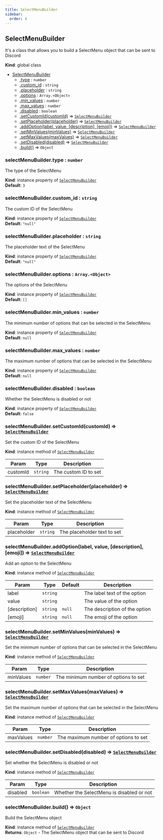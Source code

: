 ```yaml
---
title: SelectMenuBuilder
sidebar:
  order: 4
---
```




## SelectMenuBuilder
It's a class that allows you to build a SelectMenu object that can be sent to Discord

**Kind**: global class  

* [SelectMenuBuilder](#SelectMenuBuilder)
    * [.type](#SelectMenuBuilder+type) : <code>number</code>
    * [.custom_id](#SelectMenuBuilder+custom_id) : <code>string</code>
    * [.placeholder](#SelectMenuBuilder+placeholder) : <code>string</code>
    * [.options](#SelectMenuBuilder+options) : <code>Array.&lt;Object&gt;</code>
    * [.min_values](#SelectMenuBuilder+min_values) : <code>number</code>
    * [.max_values](#SelectMenuBuilder+max_values) : <code>number</code>
    * [.disabled](#SelectMenuBuilder+disabled) : <code>boolean</code>
    * [.setCustomId(customId)](#SelectMenuBuilder+setCustomId) ⇒ [<code>SelectMenuBuilder</code>](#SelectMenuBuilder)
    * [.setPlaceholder(placeholder)](#SelectMenuBuilder+setPlaceholder) ⇒ [<code>SelectMenuBuilder</code>](#SelectMenuBuilder)
    * [.addOption(label, value, [description], [emoji])](#SelectMenuBuilder+addOption) ⇒ [<code>SelectMenuBuilder</code>](#SelectMenuBuilder)
    * [.setMinValues(minValues)](#SelectMenuBuilder+setMinValues) ⇒ [<code>SelectMenuBuilder</code>](#SelectMenuBuilder)
    * [.setMaxValues(maxValues)](#SelectMenuBuilder+setMaxValues) ⇒ [<code>SelectMenuBuilder</code>](#SelectMenuBuilder)
    * [.setDisabled(disabled)](#SelectMenuBuilder+setDisabled) ⇒ [<code>SelectMenuBuilder</code>](#SelectMenuBuilder)
    * [.build()](#SelectMenuBuilder+build) ⇒ <code>Object</code>

<a name="SelectMenuBuilder+type"></a>

### selectMenuBuilder.type : <code>number</code>
The type of the SelectMenu

**Kind**: instance property of [<code>SelectMenuBuilder</code>](#SelectMenuBuilder)  
**Default**: <code>3</code>  
<a name="SelectMenuBuilder+custom_id"></a>

### selectMenuBuilder.custom\_id : <code>string</code>
The custom ID of the SelectMenu

**Kind**: instance property of [<code>SelectMenuBuilder</code>](#SelectMenuBuilder)  
**Default**: <code>&quot;null&quot;</code>  
<a name="SelectMenuBuilder+placeholder"></a>

### selectMenuBuilder.placeholder : <code>string</code>
The placeholder text of the SelectMenu

**Kind**: instance property of [<code>SelectMenuBuilder</code>](#SelectMenuBuilder)  
**Default**: <code>&quot;null&quot;</code>  
<a name="SelectMenuBuilder+options"></a>

### selectMenuBuilder.options : <code>Array.&lt;Object&gt;</code>
The options of the SelectMenu

**Kind**: instance property of [<code>SelectMenuBuilder</code>](#SelectMenuBuilder)  
**Default**: <code>[]</code>  
<a name="SelectMenuBuilder+min_values"></a>

### selectMenuBuilder.min\_values : <code>number</code>
The minimum number of options that can be selected in the SelectMenu

**Kind**: instance property of [<code>SelectMenuBuilder</code>](#SelectMenuBuilder)  
**Default**: <code>null</code>  
<a name="SelectMenuBuilder+max_values"></a>

### selectMenuBuilder.max\_values : <code>number</code>
The maximum number of options that can be selected in the SelectMenu

**Kind**: instance property of [<code>SelectMenuBuilder</code>](#SelectMenuBuilder)  
**Default**: <code>null</code>  
<a name="SelectMenuBuilder+disabled"></a>

### selectMenuBuilder.disabled : <code>boolean</code>
Whether the SelectMenu is disabled or not

**Kind**: instance property of [<code>SelectMenuBuilder</code>](#SelectMenuBuilder)  
**Default**: <code>false</code>  
<a name="SelectMenuBuilder+setCustomId"></a>

### selectMenuBuilder.setCustomId(customId) ⇒ [<code>SelectMenuBuilder</code>](#SelectMenuBuilder)
Set the custom ID of the SelectMenu

**Kind**: instance method of [<code>SelectMenuBuilder</code>](#SelectMenuBuilder)  

| Param | Type | Description |
| --- | --- | --- |
| customId | <code>string</code> | The custom ID to set |

<a name="SelectMenuBuilder+setPlaceholder"></a>

### selectMenuBuilder.setPlaceholder(placeholder) ⇒ [<code>SelectMenuBuilder</code>](#SelectMenuBuilder)
Set the placeholder text of the SelectMenu

**Kind**: instance method of [<code>SelectMenuBuilder</code>](#SelectMenuBuilder)  

| Param | Type | Description |
| --- | --- | --- |
| placeholder | <code>string</code> | The placeholder text to set |

<a name="SelectMenuBuilder+addOption"></a>

### selectMenuBuilder.addOption(label, value, [description], [emoji]) ⇒ [<code>SelectMenuBuilder</code>](#SelectMenuBuilder)
Add an option to the SelectMenu

**Kind**: instance method of [<code>SelectMenuBuilder</code>](#SelectMenuBuilder)  

| Param | Type | Default | Description |
| --- | --- | --- | --- |
| label | <code>string</code> |  | The label text of the option |
| value | <code>string</code> |  | The value of the option |
| [description] | <code>string</code> | <code>null</code> | The description of the option |
| [emoji] | <code>string</code> | <code>null</code> | The emoji of the option |

<a name="SelectMenuBuilder+setMinValues"></a>

### selectMenuBuilder.setMinValues(minValues) ⇒ [<code>SelectMenuBuilder</code>](#SelectMenuBuilder)
Set the minimum number of options that can be selected in the SelectMenu

**Kind**: instance method of [<code>SelectMenuBuilder</code>](#SelectMenuBuilder)  

| Param | Type | Description |
| --- | --- | --- |
| minValues | <code>number</code> | The minimum number of options to set |

<a name="SelectMenuBuilder+setMaxValues"></a>

### selectMenuBuilder.setMaxValues(maxValues) ⇒ [<code>SelectMenuBuilder</code>](#SelectMenuBuilder)
Set the maximum number of options that can be selected in the SelectMenu

**Kind**: instance method of [<code>SelectMenuBuilder</code>](#SelectMenuBuilder)  

| Param | Type | Description |
| --- | --- | --- |
| maxValues | <code>number</code> | The maximum number of options to set |

<a name="SelectMenuBuilder+setDisabled"></a>

### selectMenuBuilder.setDisabled(disabled) ⇒ [<code>SelectMenuBuilder</code>](#SelectMenuBuilder)
Set whether the SelectMenu is disabled or not

**Kind**: instance method of [<code>SelectMenuBuilder</code>](#SelectMenuBuilder)  

| Param | Type | Description |
| --- | --- | --- |
| disabled | <code>boolean</code> | Whether the SelectMenu is disabled or not |

<a name="SelectMenuBuilder+build"></a>

### selectMenuBuilder.build() ⇒ <code>Object</code>
Build the SelectMenu object

**Kind**: instance method of [<code>SelectMenuBuilder</code>](#SelectMenuBuilder)  
**Returns**: <code>Object</code> - The SelectMenu object that can be sent to Discord  
